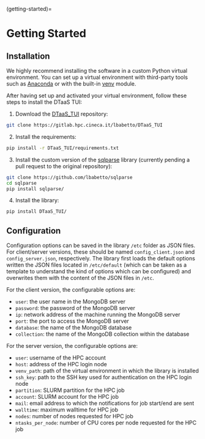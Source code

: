 (getting-started)=

# Getting Started

## Installation

We highly recommend installing the software in a custom Python virtual environment. You can set up a virtual environment with third-party tools such as [Anaconda](https://docs.anaconda.com/free/anaconda/install/index.html) or with the built-in [venv](https://docs.python.org/3/library/venv.html) module.

After having set up and activated your virtual environment, follow these steps to install the DTaaS TUI:

  1. Download the [DTaaS_TUI](https://gitlab.hpc.cineca.it/lbabetto/DTaaS_TUI) repository:
  
  ```bash
  git clone https://gitlab.hpc.cineca.it/lbabetto/DTaaS_TUI
  ```

  2. Install the requirements: 
  
  ```bash
  pip install -r DTaaS_TUI/requirements.txt
  ```
  
  3. Install the custom version of the [sqlparse](https://github.com/lbabetto/sqlparse) library (currently pending a pull request to the original repository):

  ```bash
  git clone https://github.com/lbabetto/sqlparse
  cd sqlparse
  pip install sqlparse/
  ```

  4. Install the library: 
  
  ```bash
  pip install DTaaS_TUI/
  ```

## Configuration

Configuration options can be saved in the library `/etc` folder as JSON files. For client/server versions, these should be named `config_client.json` and `config_server.json`, respectively. The library first loads the default options written the JSON files located in `/etc/default` (which can be taken as a template to understand the kind of options which can be configured) and overwrites them with the content of the JSON files in `/etc`.

For the client version, the configurable options are:

  * `user`: the user name in the MongoDB server
  * `password`: the password of the MongoDB server
  * `ip`: network address of the machine running the MongoDB server
  * `port`: the port to access the MongoDB server
  * `database`: the name of the MongoDB database
  * `collection`: the name of the MongoDB collection within the database

For the server version, the configurable options are:

  * `user`: username of the HPC account
  * `host`: address of the HPC login node
  * `venv_path`: path of the virtual environment in which the library is installed
  * `ssh_key`: path to the SSH key used for authentication on the HPC login node
  * `partition`: SLURM partition for the HPC job
  * `account`: SLURM account for the HPC job
  * `mail`: email address to which the notifications for job start/end are sent
  * `walltime`: maximum walltime for HPC job
  * `nodes`: number of nodes requested for HPC job
  * `ntasks_per_node`: number of CPU cores per node requested for the HPC job

